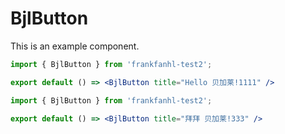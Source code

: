# BjlButton

This is an example component.

```jsx
import { BjlButton } from 'frankfanhl-test2';

export default () => <BjlButton title="Hello 贝加莱!1111" />
```
```jsx
import { BjlButton } from 'frankfanhl-test2';

export default () => <BjlButton title="拜拜 贝加莱!333" />
```

<API id="BjlButton"></API>